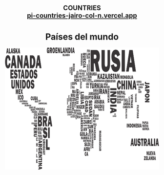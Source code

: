  <h2 align="center">
  COUNTRIES<br/>
  <a href="https://pi-countries-jairo-col-n.vercel.app/" target="_blank">pi-countries-jairo-col-n.vercel.app</a>
</h2>
 
 <h1 align="center">Países del mundo</h1>

<p align="center">
  <img height="400" src="./countries.png" />
</p>
